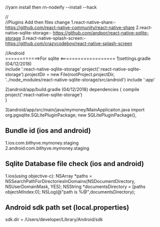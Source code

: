 //yarn install then 
rn-nodeify --install --hack

//  
//Plugins Add then files change 
1.react-native-share:- https://github.com/react-native-community/react-native-share
2.react-native-sqlite-storage:- https://github.com/andpor/react-native-sqlite-storage
3.react-native-splash-screen:- https://github.com/crazycodeboy/react-native-splash-screen
    

//Android  
============>For  sqlite  <===================
1)settings.gradle (04/12/2018)  
include ':react-native-sqlite-storage'
project(':react-native-sqlite-storage').projectDir = new File(rootProject.projectDir, '../node_modules/react-native-sqlite-storage/src/android')
include ':app'    
  
2)android/app/build.gradle (04/12/2018)
dependencies {
   compile project(':react-native-sqlite-storage')   
}

3)android/app/src/main/java/mymoney/MainApplicaiton.java
import org.pgsqlite.SQLitePluginPackage;
 new SQLitePluginPackage(), 



## Bundle id (ios and android)
1.ios:com.bithyve.mymoney.staging
2.android:com.bithyve.mymoney.staging 


## Sqlite Database file check (ios and android)
1.ios(using objective-c):
NSArray *paths = NSSearchPathForDirectoriesInDomains(NSDocumentDirectory, NSUserDomainMask, YES);
NSString *documentsDirectory = [paths objectAtIndex:0];
NSLog(@"path is %@",documentsDirectory);
  

##   Android sdk path set (local.properties) 
sdk.dir = /Users/developer/Library/Android/sdk
